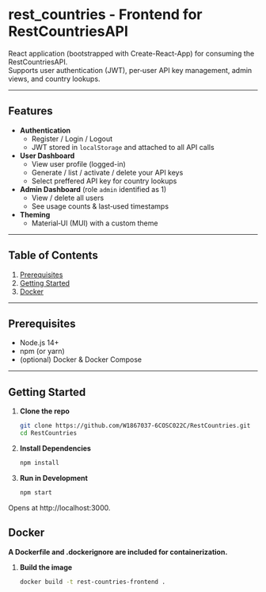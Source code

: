 # rest_countries - Frontend for RestCountriesAPI

React application (bootstrapped with Create-React-App) for consuming the RestCountriesAPI.  
Supports user authentication (JWT), per‑user API key management, admin views, and country lookups.

---

## Features

- **Authentication**
  - Register / Login / Logout
  - JWT stored in `localStorage` and attached to all API calls
- **User Dashboard**
  - View user profile (logged-in)
  - Generate / list / activate / delete your API keys
  - Select preffered API key for country lookups
- **Admin Dashboard** (role `admin` identified as 1)
  - View / delete all users
  - See usage counts & last‑used timestamps
- **Theming**
  - Material‑UI (MUI) with a custom theme

---

## Table of Contents

1. [Prerequisites](#prerequisites)
2. [Getting Started](#getting-started)
3. [Docker](#Docker)

---

## Prerequisites

- Node.js 14+
- npm (or yarn)
- (optional) Docker & Docker Compose

---

## Getting Started

1. **Clone the repo**
   ```bash
   git clone https://github.com/W1867037-6COSC022C/RestCountries.git
   cd RestCountries

   ```
2. **Install Dependencies**
   ```bash
   npm install

   ```
3. **Run in Development**
   ```bash
   npm start
   ```

Opens at http://localhost:3000.

## Docker

**A Dockerfile and .dockerignore are included for containerization.**

1. **Build the image**

   ```bash
   docker build -t rest-countries-frontend .
   ```
